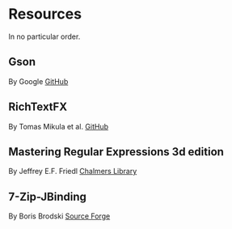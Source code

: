 # Resources

In no particular order.

## Gson
By Google
[GitHub](https://github.com/google/gson)

## RichTextFX
By Tomas Mikula et al.
[GitHub](https://github.com/TomasMikula/RichTextFX)

## Mastering Regular Expressions 3d edition
By Jeffrey E.F. Friedl
[Chalmers Library](https://www-dawsonera-com.proxy.lib.chalmers.se/abstract/9780596550028)

## 7-Zip-JBinding
By Boris Brodski
[Source Forge](http://sevenzipjbind.sourceforge.net/)